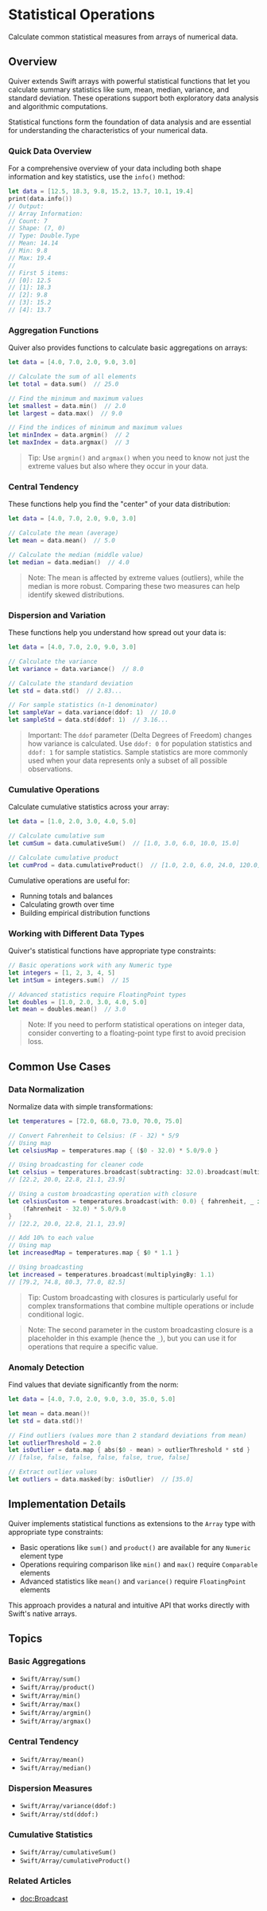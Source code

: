 # Statistical Operations

Calculate common statistical measures from arrays of numerical data.

## Overview

Quiver extends Swift arrays with powerful statistical functions that let you calculate summary statistics like sum, mean, median, variance, and standard deviation. These operations support both exploratory data analysis and algorithmic computations.

Statistical functions form the foundation of data analysis and are essential for understanding the characteristics of your numerical data.

### Quick Data Overview

For a comprehensive overview of your data including both shape information and key statistics, use the `info()` method:

```swift
let data = [12.5, 18.3, 9.8, 15.2, 13.7, 10.1, 19.4]
print(data.info())
// Output:
// Array Information:
// Count: 7
// Shape: (7, 0)
// Type: Double.Type
// Mean: 14.14
// Min: 9.8
// Max: 19.4
//
// First 5 items:
// [0]: 12.5
// [1]: 18.3
// [2]: 9.8
// [3]: 15.2
// [4]: 13.7
```

### Aggregation Functions

Quiver also provides functions to calculate basic aggregations on arrays:

```swift
let data = [4.0, 7.0, 2.0, 9.0, 3.0]

// Calculate the sum of all elements
let total = data.sum()  // 25.0

// Find the minimum and maximum values
let smallest = data.min()  // 2.0
let largest = data.max()  // 9.0

// Find the indices of minimum and maximum values
let minIndex = data.argmin()  // 2
let maxIndex = data.argmax()  // 3
```

> Tip: Use `argmin()` and `argmax()` when you need to know not just the extreme values but also where they occur in your data.

### Central Tendency

These functions help you find the "center" of your data distribution:

```swift
let data = [4.0, 7.0, 2.0, 9.0, 3.0]

// Calculate the mean (average)
let mean = data.mean()  // 5.0

// Calculate the median (middle value)
let median = data.median()  // 4.0
```

> Note: The mean is affected by extreme values (outliers), while the median is more robust. Comparing these two measures can help identify skewed distributions.

### Dispersion and Variation

These functions help you understand how spread out your data is:

```swift
let data = [4.0, 7.0, 2.0, 9.0, 3.0]

// Calculate the variance
let variance = data.variance()  // 8.0

// Calculate the standard deviation
let std = data.std()  // 2.83...

// For sample statistics (n-1 denominator)
let sampleVar = data.variance(ddof: 1)  // 10.0
let sampleStd = data.std(ddof: 1)  // 3.16...
```

> Important: The `ddof` parameter (Delta Degrees of Freedom) changes how variance is calculated. Use `ddof: 0` for population statistics and `ddof: 1` for sample statistics. Sample statistics are more commonly used when your data represents only a subset of all possible observations.

### Cumulative Operations

Calculate cumulative statistics across your array:

```swift
let data = [1.0, 2.0, 3.0, 4.0, 5.0]

// Calculate cumulative sum
let cumSum = data.cumulativeSum()  // [1.0, 3.0, 6.0, 10.0, 15.0]

// Calculate cumulative product
let cumProd = data.cumulativeProduct()  // [1.0, 2.0, 6.0, 24.0, 120.0]
```

Cumulative operations are useful for:
- Running totals and balances
- Calculating growth over time
- Building empirical distribution functions

### Working with Different Data Types

Quiver's statistical functions have appropriate type constraints:

```swift
// Basic operations work with any Numeric type
let integers = [1, 2, 3, 4, 5]
let intSum = integers.sum()  // 15

// Advanced statistics require FloatingPoint types
let doubles = [1.0, 2.0, 3.0, 4.0, 5.0]
let mean = doubles.mean()  // 3.0
```

> Note: If you need to perform statistical operations on integer data, consider converting to a floating-point type first to avoid precision loss.

## Common Use Cases

### Data Normalization

Normalize data with simple transformations:

```swift
let temperatures = [72.0, 68.0, 73.0, 70.0, 75.0]

// Convert Fahrenheit to Celsius: (F - 32) * 5/9
// Using map
let celsiusMap = temperatures.map { ($0 - 32.0) * 5.0/9.0 }

// Using broadcasting for cleaner code
let celsius = temperatures.broadcast(subtracting: 32.0).broadcast(multiplyingBy: 5.0/9.0)
// [22.2, 20.0, 22.8, 21.1, 23.9]

// Using a custom broadcasting operation with closure
let celsiusCustom = temperatures.broadcast(with: 0.0) { fahrenheit, _ in
    (fahrenheit - 32.0) * 5.0/9.0
}
// [22.2, 20.0, 22.8, 21.1, 23.9]

// Add 10% to each value
// Using map
let increasedMap = temperatures.map { $0 * 1.1 }

// Using broadcasting
let increased = temperatures.broadcast(multiplyingBy: 1.1)
// [79.2, 74.8, 80.3, 77.0, 82.5]
```

> Tip: Custom broadcasting with closures is particularly useful for complex transformations that combine multiple operations or include conditional logic.

> Note: The second parameter in the custom broadcasting closure is a placeholder in this example (hence the `_`), but you can use it for operations that require a specific value.

### Anomaly Detection

Find values that deviate significantly from the norm:

```swift
let data = [4.0, 7.0, 2.0, 9.0, 3.0, 35.0, 5.0]

let mean = data.mean()!
let std = data.std()!

// Find outliers (values more than 2 standard deviations from mean)
let outlierThreshold = 2.0
let isOutlier = data.map { abs($0 - mean) > outlierThreshold * std }
// [false, false, false, false, false, true, false]

// Extract outlier values
let outliers = data.masked(by: isOutlier)  // [35.0]
```

## Implementation Details

Quiver implements statistical functions as extensions to the `Array` type with appropriate type constraints:

- Basic operations like `sum()` and `product()` are available for any `Numeric` element type
- Operations requiring comparison like `min()` and `max()` require `Comparable` elements
- Advanced statistics like `mean()` and `variance()` require `FloatingPoint` elements

This approach provides a natural and intuitive API that works directly with Swift's native arrays.

## Topics

### Basic Aggregations
- ``Swift/Array/sum()``
- ``Swift/Array/product()``
- ``Swift/Array/min()``
- ``Swift/Array/max()``
- ``Swift/Array/argmin()``
- ``Swift/Array/argmax()``

### Central Tendency
- ``Swift/Array/mean()``
- ``Swift/Array/median()``

### Dispersion Measures
- ``Swift/Array/variance(ddof:)``
- ``Swift/Array/std(ddof:)``

### Cumulative Statistics
- ``Swift/Array/cumulativeSum()``
- ``Swift/Array/cumulativeProduct()``

### Related Articles
- <doc:Broadcast>
